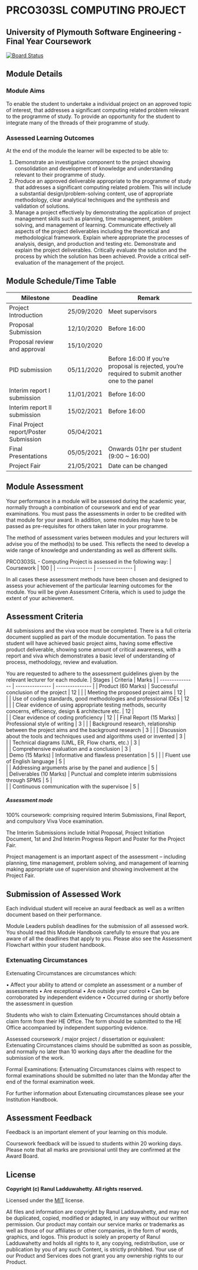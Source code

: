 # PRCO303SL COMPUTING PROJECT
## University of Plymouth Software Engineering - Final Year Coursework
[![Board Status](https://dev.azure.com/10673986/856d8b3d-86ca-4b51-b7af-a00f06f8189d/1426f768-5939-4b7b-999c-7b01aedea09f/_apis/work/boardbadge/fd1800aa-9d08-49a0-8d9c-4d328382e382?columnOptions=1)](https://dev.azure.com/10673986/856d8b3d-86ca-4b51-b7af-a00f06f8189d/_boards/board/t/1426f768-5939-4b7b-999c-7b01aedea09f/Microsoft.RequirementCategory/)

##	Module Details
###	Module Aims 
To enable the student to undertake a individual project on an approved topic of interest, that addresses a significant computing related problem relevant to the programme of study. To provide an opportunity for the student to integrate many of the threads of their programme of study.
###	Assessed Learning Outcomes
At the end of the module the learner will be expected to be able to:
1.	Demonstrate an investigative component to the project showing consolidation and development of knowledge and understanding relevant to their programme of study.
2.	Produce an approved deliverable appropriate to the programme of study that addresses a significant computing related problem. This will include a substantial design/problem-solving content, use of appropriate methodology, clear analytical techniques and the synthesis and validation of solutions.
3.	Manage a project effectively by demonstrating the application of project management skills such as planning, time management, problem solving, and management of learning.
Communicate effectively all aspects of the project deliverables including the theoretical and methodological framework.  Explain where appropriate the processes of analysis, design, and production and testing etc. Demonstrate and explain the project deliverables. Critically evaluate the solution and the process by which the solution has been achieved. Provide a critical self-evaluation of the management of the project.
## Module Schedule/Time Table
| Milestone | Deadline | Remark |
| --------------- | --------------- | --------------- |
| Project Introduction | 25/09/2020 | Meet supervisors|
| Proposal Submission | 12/10/2020 | Before 16:00 |
| Proposal review and approval | 15/10/2020 |  |
| PID submission | 05/11/2020 | Before 16:00 If you’re proposal is rejected, you’re required to submit another one to the panel|
| Interim report I submission | 11/01/2021 | Before 16:00 |
| Interim report II submission | 15/02/2021 | Before 16:00 |
| Final Project report/Poster Submission | 05/04/2021 | |
| Final Presentations | 05/05/2021 |  Onwards	01hr per student (9:00 ~ 16:00) |
| Project Fair | 21/05/2021 | Date can be changed |
## Module Assessment
Your performance in a module will be assessed during the academic year, normally through a combination of coursework and end of year examinations. You must pass the assessments in order to be credited with that module for your award. In addition, some modules may have to be passed as pre-requisites for others taken later in your programme. 

The method of assessment varies between modules and your lecturers will advise you of the method(s) to be used. This reflects the need to develop a wide range of knowledge and understanding as well as different skills.

PRCO303SL - Computing Project is assessed in the following way:
| Coursework | 100 |
| --------------- | --------------- |

In all cases these assessment methods have been chosen and designed to assess your achievement of the particular learning outcomes for the module. You will be given Assessment Criteria, which is used to judge the extent of your achievement. 

## Assessment Criteria

All submissions and the viva voce must be completed. There is a full criteria document supplied as part of the module documentation.  To pass the student will have achieved basic project aims, having some effective product deliverable, showing some amount of critical awareness, with a report and viva which demonstrates a basic level of understanding of process, methodology, review and evaluation.

You are requested to adhere to the assessment guidelines given by the relevant lecturer for each module.
| Stages | Criteria | Marks |
| --------------- | --------------- | --------------- |
| Product (60 Marks) | Successful conclusion of the project | 12 |
| | Meeting the proposed project aims | 12 |		
| | Use of coding standards, good methodologies and professional IDEs | 12 |
| | Clear evidence of using appropriate testing methods, security concerns, efficiency, design & architecture etc. | 12 |	
| | Clear evidence of coding proficiency | 12 |	
| Final Report (15 Marks) | Professional style of writing | 3 |	
| | Background research, relationship between the project aims and the background research | 3 |
| | Discussion about the tools and techniques used and algorithms used or invented | 3 |	
| | Technical diagrams (UML, ER, Flow charts, etc.) | 3 |	
| | Comprehensive evaluation and a conclusion | 3 |		
| Demo (15 Marks) | Informative and flawless presentation | 5 |	
| | Fluent use of English language | 5 |	
| | Addressing arguments arise by the panel and audience | 5 |	
| Deliverables (10 Marks) | Punctual and complete interim submissions through SPMS | 5 |	
| | Continuous communication with the supervisoe | 5 |	

##### Assessment mode

100% coursework: comprising required Interim Submissions, Final Report, and compulsory Viva Voce examination.  

The Interim Submissions include Initial Proposal, Project Initiation Document, 1st and 2nd Interim Progress Report and Poster for the Project Fair.  

Project management is an important aspect of the assessment – including planning, time management, problem solving, and management of learning making appropriate use of supervision and showing involvement at the Project Fair.

## Submission of Assessed Work

Each individual student will receive an aural feedback as well as a written document based on their performance.

Module Leaders publish deadlines for the submission of all assessed work. You should read this Module Handbook carefully to ensure that you are aware of all the deadlines that apply to you. 
Please also see the Assessment Flowchart within your student handbook. 


### Extenuating Circumstances
Extenuating Circumstances are circumstances which:

•	Affect your ability to attend or complete an assessment or a number of assessments 
•	Are exceptional 
•	Are outside your control 
•	Can be corroborated by independent evidence 
•	Occurred during or shortly before the assessment in question 

Students who wish to claim Extenuating Circumstances should obtain a claim form from their HE Office. The form should be submitted to the HE Office accompanied by independent supporting evidence. 

Assessed coursework / major project / dissertation or equivalent:
Extenuating Circumstances claims should be submitted as soon as possible, and normally no later than 10 working days after the deadline for the submission of the work. 

Formal Examinations:
Extenuating Circumstances claims with respect to formal examinations should be submitted no later than the Monday after the end of the formal examination week.

For further information about Extenuating circumstances please see your Institution Handbook. 

## Assessment Feedback
Feedback is an important element of your learning on this module. 

Coursework feedback will be issued to students within 20 working days. Please note that all marks are provisional until they are confirmed at the Award Board.

## License

**Copyright (c) Ranul Ladduwahetty. All rights reserved.**

Licensed under the [MIT](LICENSE.txt) license.

All files and information are copyright by Ranul Ladduwahetty, 
and may not be duplicated, copied, modified or adapted, 
in any way without our written permission. 
Our product may contain our service marks or trademarks as well as those of our affiliates or other companies, 
in the form of words, graphics, and logos.
This product is solely an property of Ranul Ladduwahetty and holds all rights to it, any copying, redistribution, use or publication by you of any such Content, is strictly prohibited. 
Your use of our Product and Services does not grant you any ownership rights to our Product.
